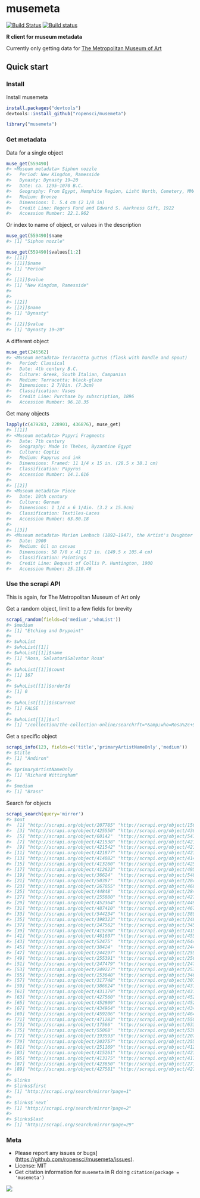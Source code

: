 musemeta
=======



[![Build Status](https://api.travis-ci.org/ropensci/musemeta.png)](https://travis-ci.org/ropensci/musemeta)
[![Build status](https://ci.appveyor.com/api/projects/status/y3tefs9xb6pmql36/branch/master?svg=true)](https://ci.appveyor.com/project/sckott/musemeta/branch/master)

**R client for museum metadata**

Currently only getting data for [The Metropolitan Museum of Art](http://www.metmuseum.org/)

## Quick start

### Install

Install musemeta


```r
install.packages("devtools")
devtools::install_github("ropensci/musemeta")
```


```r
library("musemeta")
```

### Get metadata

Data for a single object


```r
muse_get(559490)
#> <Museum metadata> Siphon nozzle
#>   Period: New Kingdom, Ramesside
#>   Dynasty: Dynasty 19–20
#>   Date: ca. 1295–1070 B.C.
#>   Geography: From Egypt, Memphite Region, Lisht North, Cemetery, MMA 1913–1914
#>   Medium: Bronze
#>   Dimensions: l. 5.4 cm (2 1/8 in)
#>   Credit Line: Rogers Fund and Edward S. Harkness Gift, 1922
#>   Accession Number: 22.1.962
```

Or index to name of object, or values in the description


```r
muse_get(559490)$name
#> [1] "Siphon nozzle"
```


```r
muse_get(559490)$values[1:2]
#> [[1]]
#> [[1]]$name
#> [1] "Period"
#> 
#> [[1]]$value
#> [1] "New Kingdom, Ramesside"
#> 
#> 
#> [[2]]
#> [[2]]$name
#> [1] "Dynasty"
#> 
#> [[2]]$value
#> [1] "Dynasty 19–20"
```

A different object


```r
muse_get(246562)
#> <Museum metadata> Terracotta guttus (flask with handle and spout)
#>   Period: Classical
#>   Date: 4th century B.C.
#>   Culture: Greek, South Italian, Campanian
#>   Medium: Terracotta; black-glaze
#>   Dimensions: 2 7/8in. (7.3cm)
#>   Classification: Vases
#>   Credit Line: Purchase by subscription, 1896
#>   Accession Number: 96.18.35
```

Get many objects


```r
lapply(c(479283, 228901, 436876), muse_get)
#> [[1]]
#> <Museum metadata> Papyri Fragments
#>   Date: 7th century
#>   Geography: Made in Thebes, Byzantine Egypt
#>   Culture: Coptic
#>   Medium: Papyrus and ink
#>   Dimensions: Framed: 11 1/4 x 15 in. (28.5 x 38.1 cm)
#>   Classification: Papyrus
#>   Accession Number: 14.1.616
#> 
#> [[2]]
#> <Museum metadata> Piece
#>   Date: 19th century
#>   Culture: German
#>   Dimensions: 1 1/4 x 6 1/4in. (3.2 x 15.9cm)
#>   Classification: Textiles-Laces
#>   Accession Number: 63.80.18
#> 
#> [[3]]
#> <Museum metadata> Marion Lenbach (1892–1947), the Artist's Daughter
#>   Date: 1900
#>   Medium: Oil on canvas
#>   Dimensions: 58 7/8 x 41 1/2 in. (149.5 x 105.4 cm)
#>   Classification: Paintings
#>   Credit Line: Bequest of Collis P. Huntington, 1900
#>   Accession Number: 25.110.46
```


### Use the scrapi API

This is again, for The Metropolitan Museum of Art only 

Get a random object, limit to a few fields for brevity


```r
scrapi_random(fields=c('medium','whoList'))
#> $medium
#> [1] "Etching and Drypoint"
#> 
#> $whoList
#> $whoList[[1]]
#> $whoList[[1]]$name
#> [1] "Rosa, Salvator$Salvator Rosa"
#> 
#> $whoList[[1]]$count
#> [1] 167
#> 
#> $whoList[[1]]$orderId
#> [1] 0
#> 
#> $whoList[[1]]$isCurrent
#> [1] FALSE
#> 
#> $whoList[[1]]$url
#> [1] "/collection/the-collection-online/search?ft=*&amp;who=Rosa%2c+Salvator%24Salvator+Rosa"
```

Get a specific object


```r
scrapi_info(123, fields=c('title','primaryArtistNameOnly','medium'))
#> $title
#> [1] "Andiron"
#> 
#> $primaryArtistNameOnly
#> [1] "Richard Wittingham"
#> 
#> $medium
#> [1] "Brass"
```

Search for objects


```r
scrapi_search(query='mirror')
#> $out
#>  [1] "http://scrapi.org/object/207785" "http://scrapi.org/object/156225"
#>  [3] "http://scrapi.org/object/425550" "http://scrapi.org/object/436839"
#>  [5] "http://scrapi.org/object/60142"  "http://scrapi.org/object/54118" 
#>  [7] "http://scrapi.org/object/421538" "http://scrapi.org/object/421541"
#>  [9] "http://scrapi.org/object/421542" "http://scrapi.org/object/421543"
#> [11] "http://scrapi.org/object/421877" "http://scrapi.org/object/421892"
#> [13] "http://scrapi.org/object/414082" "http://scrapi.org/object/414085"
#> [15] "http://scrapi.org/object/413260" "http://scrapi.org/object/425547"
#> [17] "http://scrapi.org/object/412623" "http://scrapi.org/object/49591" 
#> [19] "http://scrapi.org/object/36624"  "http://scrapi.org/object/54864" 
#> [21] "http://scrapi.org/object/50397"  "http://scrapi.org/object/284630"
#> [23] "http://scrapi.org/object/267055" "http://scrapi.org/object/468197"
#> [25] "http://scrapi.org/object/44848"  "http://scrapi.org/object/284629"
#> [27] "http://scrapi.org/object/255880" "http://scrapi.org/object/427562"
#> [29] "http://scrapi.org/object/452364" "http://scrapi.org/object/449949"
#> [31] "http://scrapi.org/object/487410" "http://scrapi.org/object/467733"
#> [33] "http://scrapi.org/object/544234" "http://scrapi.org/object/38968" 
#> [35] "http://scrapi.org/object/198323" "http://scrapi.org/object/248153"
#> [37] "http://scrapi.org/object/247562" "http://scrapi.org/object/345749"
#> [39] "http://scrapi.org/object/415290" "http://scrapi.org/object/415292"
#> [41] "http://scrapi.org/object/461607" "http://scrapi.org/object/45522" 
#> [43] "http://scrapi.org/object/52475"  "http://scrapi.org/object/64481" 
#> [45] "http://scrapi.org/object/38424"  "http://scrapi.org/object/244558"
#> [47] "http://scrapi.org/object/244297" "http://scrapi.org/object/255617"
#> [49] "http://scrapi.org/object/255391" "http://scrapi.org/object/256949"
#> [51] "http://scrapi.org/object/247479" "http://scrapi.org/object/247869"
#> [53] "http://scrapi.org/object/249227" "http://scrapi.org/object/253556"
#> [55] "http://scrapi.org/object/253640" "http://scrapi.org/object/346681"
#> [57] "http://scrapi.org/object/317748" "http://scrapi.org/object/307734"
#> [59] "http://scrapi.org/object/386624" "http://scrapi.org/object/431176"
#> [61] "http://scrapi.org/object/431179" "http://scrapi.org/object/431181"
#> [63] "http://scrapi.org/object/427560" "http://scrapi.org/object/452852"
#> [65] "http://scrapi.org/object/452809" "http://scrapi.org/object/452948"
#> [67] "http://scrapi.org/object/434964" "http://scrapi.org/object/434966"
#> [69] "http://scrapi.org/object/459206" "http://scrapi.org/object/464248"
#> [71] "http://scrapi.org/object/471283" "http://scrapi.org/object/550263"
#> [73] "http://scrapi.org/object/17566"  "http://scrapi.org/object/63333" 
#> [75] "http://scrapi.org/object/55068"  "http://scrapi.org/object/53937" 
#> [77] "http://scrapi.org/object/193593" "http://scrapi.org/object/207520"
#> [79] "http://scrapi.org/object/203757" "http://scrapi.org/object/255960"
#> [81] "http://scrapi.org/object/251169" "http://scrapi.org/object/412628"
#> [83] "http://scrapi.org/object/415261" "http://scrapi.org/object/421876"
#> [85] "http://scrapi.org/object/413175" "http://scrapi.org/object/417966"
#> [87] "http://scrapi.org/object/423650" "http://scrapi.org/object/271708"
#> [89] "http://scrapi.org/object/427581" "http://scrapi.org/object/427585"
#> 
#> $links
#> $links$first
#> [1] "http://scrapi.org/search/mirror?page=1"
#> 
#> $links$`next`
#> [1] "http://scrapi.org/search/mirror?page=2"
#> 
#> $links$last
#> [1] "http://scrapi.org/search/mirror?page=29"
```


### Meta

* Please report any issues or bugs](https://github.com/ropensci/musemeta/issues).
* License: MIT
* Get citation information for `musemeta` in R doing `citation(package = 'musemeta')`

[![](http://ropensci.org/public_images/github_footer.png)](http://ropensci.org)
